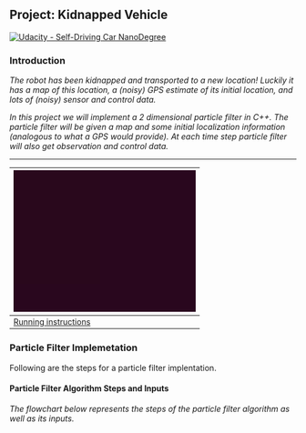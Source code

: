 Project: Kidnapped Vehicle
---

[![Udacity - Self-Driving Car NanoDegree](https://s3.amazonaws.com/udacity-sdc/github/shield-carnd.svg)](http://www.udacity.com/drive)

### Introduction

*The robot has been kidnapped and transported to a new location! Luckily it has a map of this location, a (noisy) GPS estimate of its initial location, and lots of (noisy) sensor and control data.*

*In this project we will implement a 2 dimensional particle filter in C++. The particle filter will be given a map and some initial localization information (analogous to what a GPS would provide). At each time step particle filter will also get observation and control data.*

---
|![](data/images/final-results.gif)|
|----------------------------------|
|[Running instructions](https://www.youtube.com/watch?v=neGq381AG64)|

### Particle Filter Implemetation
Following are the steps for a particle filter implentation.

#### Particle Filter Algorithm Steps and Inputs
*The flowchart below represents the steps of the particle filter algorithm as well as its inputs.*
